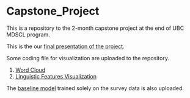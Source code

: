 # Capstone_Project

This is a repository to the 2-month capstone project at the end of UBC MDSCL program.  

This is the our [final presentation of the project](https://github.com/jiang-qc/Capstone_Project/blob/main/Final%20Project%20Presentation.pdf).

Some coding file for visualization are uploaded to the repository.

1. [Word Cloud](https://github.com/jiang-qc/Capstone_Project/blob/main/WordCloud.ipynb)
2. [Linguistic Features Visualization](https://github.com/jiang-qc/Capstone_Project/blob/main/linguistic_visualization.ipynb)

The [baseline model](https://github.com/jiang-qc/Capstone_Project/blob/main/June_6th_survey_model.ipynb) trained solely on the survey data is also uploaded.
